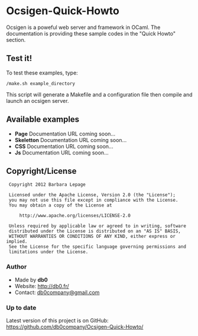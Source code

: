 Ocsigen-Quick-Howto
===================

Ocsigen is a poweful web server and framework in OCaml.
The documentation is providing these sample codes in the "Quick Howto" section.


## Test it!

To test these examples, type:

    /make.sh example_directory

This script will generate a Makefile and a configuration file then compile
and launch an ocsigen server.


## Available examples

* __Page__
  Documentation URL coming soon...
* __Skeletton__
  Documentation URL coming soon...
* __CSS__
  Documentation URL coming soon...
* __Js__
  Documentation URL coming soon...


## Copyright/License


     Copyright 2012 Barbara Lepage
  
     Licensed under the Apache License, Version 2.0 (the "License");
     you may not use this file except in compliance with the License.
     You may obtain a copy of the License at
  
         http://www.apache.org/licenses/LICENSE-2.0
  
     Unless required by applicable law or agreed to in writing, software
     distributed under the License is distributed on an "AS IS" BASIS,
     WITHOUT WARRANTIES OR CONDITIONS OF ANY KIND, either express or implied.
     See the License for the specific language governing permissions and
     limitations under the License.


### Author

* Made by __db0__
* Website: http://db0.fr/
* Contact: db0company@gmail.com


### Up to date

Latest version of this project is on GitHub:
https://github.com/db0company/Ocsigen-Quick-Howto/
